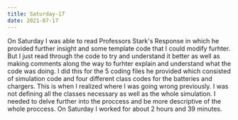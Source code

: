 ```yaml
---
title: Saturday-17
date: 2021-07-17
---
```


On Saturday I was able to read Professors Stark's Response in which he provided further insight and some template code that I could modify furhter. But I just read through
the code to try and understand it better as well as making comments along the way to furhter explain and understand what the code was doing. I did this for the 5 coding files he 
provided which consisted of simulation code and four different class codes for the batteries and chargers. This is when I realized where I was going wrong previously. I was not 
defining all the classes necessary as well as the whole simulation. I needed to delve further into the proccess and be more descriptive of the whole proccess.
On Saturday I worked for about 2 hours and 39 minutes.
